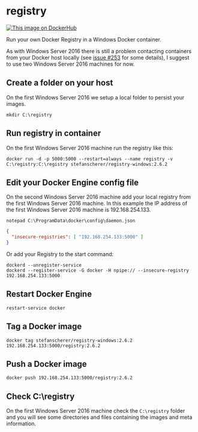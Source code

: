 # registry
[![This image on DockerHub](https://img.shields.io/docker/pulls/stefanscherer/registry-windows.svg)](https://hub.docker.com/r/stefanscherer/registry-windows/)

Run your own Docker Registry in a Windows Docker container.

As with Windows Server 2016 there is still a problem contacting containers from your Docker host locally (see [issue #253](https://github.com/Microsoft/Virtualization-Documentation/issues/253) for some details), I suggest to use two Windows Server 2016 machines for now.

## Create a folder on your host

On the first Windows Server 2016 we setup a local folder to persist your images.

```
mkdir C:\registry
```

## Run registry in container

On the first Windows Server 2016 machine run the registry like this:

```
docker run -d -p 5000:5000 --restart=always --name registry -v C:\registry:C:\registry stefanscherer/registry-windows:2.6.2
```

## Edit your Docker Engine config file

On the second Windows Server 2016 machine add your local registry from the first Windows Server 2016 machine. In this example the IP address of the first Windows Server 2016 machine is 192.168.254.133.

```
notepad C:\ProgramData\docker\config\daemon.json
```

```json
{
  "insecure-registries": [ "192.168.254.133:5000" ]
}
```

Or add your Registry to the start command:

```
dockerd --unregister-service
dockerd --register-service -G docker -H npipe:// --insecure-registry 192.168.254.133:5000
```

## Restart Docker Engine

```
restart-service docker
```

## Tag a Docker image

```
docker tag stefanscherer/registry-windows:2.6.2 192.168.254.133:5000/registry:2.6.2
```

## Push a Docker image

```
docker push 192.168.254.133:5000/registry:2.6.2
```

## Check C:\registry

On the first Windows Server 2016 machine check the `C:\registry` folder and you will see some directories and files containing the images and meta information.
